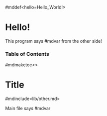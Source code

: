 #mddef<hello=Hello_World!>
# Hello!
This program says #mdvar<hello> from the other side!

### Table of Contents
#mdmaketoc<>

# Title
#mdinclude<lib/other.md>

Main file says #mdvar<hi>
